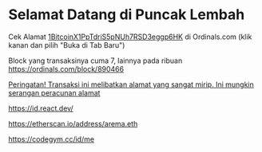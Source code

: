# Selamat Datang di Puncak Lembah
Cek Alamat [1BitcoinX1PpTdriS5pNUh7RSD3eggp6HK](https://ordinals.com/address/1BitcoinX1PpTdriS5pNUh7RSD3eggp6HK) di Ordinals.com (klik kanan dan pilih "Buka di Tab Baru")

Block yang transaksinya cuma 7, lainnya pada ribuan https://ordinals.com/block/890466

[Peringatan! Transaksi ini melibatkan alamat yang sangat mirip. Ini mungkin serangan peracunan alamat](https://mempool.space/tx/44544516084ea916ff1eb69c675c693e252addbbaf77102ffff86e3979ac6132)

https://id.react.dev/

https://etherscan.io/address/arema.eth

https://codegym.cc/id/me
